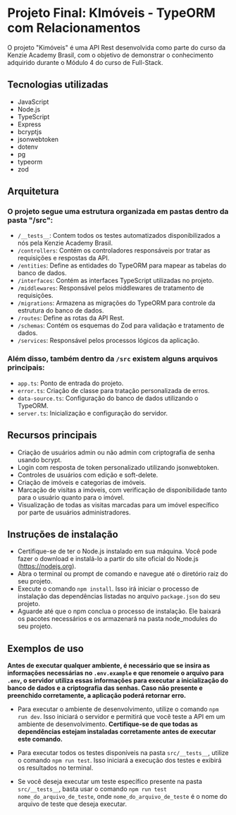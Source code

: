 # Projeto Final: KImóveis - TypeORM com Relacionamentos

O projeto "Kimóveis" é uma API Rest desenvolvida como parte do curso da Kenzie Academy Brasil, com o objetivo de demonstrar o conhecimento adquirido durante o Módulo 4 do curso de Full-Stack.

## Tecnologias utilizadas

- JavaScript
- Node.js
- TypeScript
- Express
- bcryptjs
- jsonwebtoken
- dotenv
- pg
- typeorm
- zod

## Arquitetura

### O projeto segue uma estrutura organizada em pastas dentro da pasta "/src":

- `/__tests__`: Contem todos os testes automatizados disponibilizados a nós pela Kenzie Academy Brasil.
- `/controllers`: Contém os controladores responsáveis por tratar as requisições e respostas da API.
- `/entities`: Define as entidades do TypeORM para mapear as tabelas do banco de dados.
- `/interfaces`: Contém as interfaces TypeScript utilizadas no projeto.
- `/middlewares`: Responsável pelos middlewares de tratamento de requisições.
- `/migrations`: Armazena as migrações do TypeORM para controle da estrutura do banco de dados.
- `/routes`: Define as rotas da API Rest.
- `/schemas`: Contém os esquemas do Zod para validação e tratamento de dados.
- `/services`: Responsável pelos processos lógicos da aplicação.

### Além disso, também dentro da `/src` existem alguns arquivos principais:

- `app.ts`: Ponto de entrada do projeto.
- `error.ts`: Criação de classe para tratação personalizada de erros.
- `data-source.ts`: Configuração do banco de dados utilizando o TypeORM.
- `server.ts`: Inicialização e configuração do servidor.

## Recursos principais

- Criação de usuários admin ou não admin com criptografia de senha usando bcrypt.
- Login com resposta de token personalizado utilizando jsonwebtoken.
- Controles de usuários com edição e soft-delete.
- Criação de imóveis e categorias de imóveis.
- Marcação de visitas a imóveis, com verificação de disponibilidade tanto para o usuário quanto para o imóvel.
- Visualização de todas as visitas marcadas para um imóvel específico por parte de usuários administradores.

## Instruções de instalação

- Certifique-se de ter o Node.js instalado em sua máquina. Você pode fazer o download e instalá-lo a partir do site oficial do Node.js (https://nodejs.org).
- Abra o terminal ou prompt de comando e navegue até o diretório raiz do seu projeto.
- Execute o comando `npm install`. Isso irá iniciar o processo de instalação das dependências listadas no arquivo `package.json` do seu projeto.
- Aguarde até que o npm conclua o processo de instalação. Ele baixará os pacotes necessários e os armazenará na pasta node_modules do seu projeto.

## Exemplos de uso

**Antes de executar qualquer ambiente, é necessário que se insira as informações necessárias no `.env.example` e que renomeie o arquivo para `.env`, o servidor utiliza essas informações para executar a inicialização do banco de dados e a criptografia das senhas. Caso não presente e preenchido corretamente, a aplicação poderá retornar erro.**

- Para executar o ambiente de desenvolvimento, utilize o comando `npm run dev`. Isso iniciará o servidor e permitirá que você teste a API em um ambiente de desenvolvimento. **Certifique-se de que todas as dependências estejam instaladas corretamente antes de executar este comando.**

- Para executar todos os testes disponíveis na pasta `src/__tests__`, utilize o comando `npm run test`. Isso iniciará a execução dos testes e exibirá os resultados no terminal.

- Se você deseja executar um teste específico presente na pasta `src/__tests__`, basta usar o comando `npm run test nome_do_arquivo_de_teste`, onde `nome_do_arquivo_de_teste` é o nome do arquivo de teste que deseja executar.
